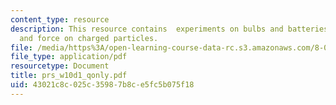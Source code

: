 ```yaml
---
content_type: resource
description: This resource contains  experiments on bulbs and batteries, RC Circuit
  and force on charged particles.
file: /media/https%3A/open-learning-course-data-rc.s3.amazonaws.com/8-02-physics-ii-electricity-and-magnetism-spring-2007/43021c8c025c35987b8ce5fc5b075f18_prs_w10d1_qonly.pdf
file_type: application/pdf
resourcetype: Document
title: prs_w10d1_qonly.pdf
uid: 43021c8c-025c-3598-7b8c-e5fc5b075f18
---
```

